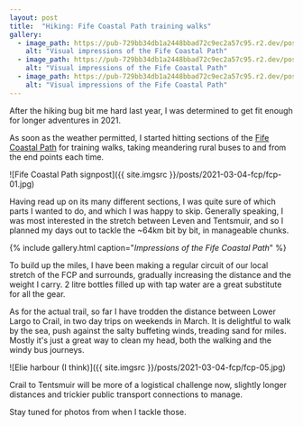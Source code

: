 ```yaml
---
layout: post
title:  "Hiking: Fife Coastal Path training walks"
gallery:
  - image_path: https://pub-729bb34db1a2448bbad72c9ec2a57c95.r2.dev/posts/2021-03-04-fcp/fcp-02.jpg
    alt: "Visual impressions of the Fife Coastal Path"
  - image_path: https://pub-729bb34db1a2448bbad72c9ec2a57c95.r2.dev/posts/2021-03-04-fcp/fcp-03.jpg
    alt: "Visual impressions of the Fife Coastal Path"
  - image_path: https://pub-729bb34db1a2448bbad72c9ec2a57c95.r2.dev/posts/2021-03-04-fcp/fcp-04.jpg
    alt: "Visual impressions of the Fife Coastal Path"
---
```


After the hiking bug bit me hard last year, I was determined to get fit enough for longer adventures in 2021. 

As soon as the weather permitted, I started hitting sections of the [Fife Coastal Path](https://www.walkhighlands.co.uk/fife-stirling/fife-coastal-path.shtml) for training walks, taking meandering rural buses to and from the end points each time.

![Fife Coastal Path signpost]({{ site.imgsrc }}/posts/2021-03-04-fcp/fcp-01.jpg)

Having read up on its many different sections, I was quite sure of which parts I wanted to do, and which I was happy to skip. Generally speaking, I was most interested in the stretch between Leven and Tentsmuir, and so I planned my days out to tackle the ~64km bit by bit, in manageable chunks.

{% include gallery.html caption="_Impressions of the Fife Coastal Path_" %}

To build up the miles, I have been making a regular circuit of our local stretch of the FCP and surrounds, gradually increasing the distance and the weight I carry. 2 litre bottles filled up with tap water are a great substitute for all the gear.

As for the actual trail, so far I have trodden the distance between Lower Largo to Crail, in two day trips on weekends in March. It is delightful to walk by the sea, push against the salty buffeting winds, treading sand for miles. Mostly it's just a great way to clean my head, both the walking and the windy bus journeys.

![Elie harbour (I think)]({{ site.imgsrc }}/posts/2021-03-04-fcp/fcp-05.jpg)

Crail to Tentsmuir will be more of a logistical challenge now, slightly longer distances and trickier public transport connections to manage. 

Stay tuned for photos from when I tackle those.
